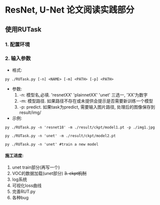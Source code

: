 # ResNet, U-Net 论文阅读实践部分
## 使用RUTask
### 1. 配置环境
### 2. 输入参数
+ 格式: 
```shell
py ./RUTask.py [-n] <NAME> [-m] <PATH> [-p] <PATH> 
```
+ 参数:
    1. -n: 模型名,必填. 'resnetXX' 'plainnetXX' 'unet' 三选一, 'XX'为数字
    2. -m: 模型路径. 如果路径不存在或未提供会提示是否需要新训练一个模型
    3. -p: predict. 如果task为predict, 需要输入图片路径, 处理后的图像保存到result/img/
+ 示例:
```shell
py ./RUTask.py -n 'resnet18' -m ./result/ckpt/model1.pt -p ./img1.jpg

py ./RUTask.py -n 'unet' -m ./result/ckpt/model2.pt 

py ./RUTask.py -n 'unet' #train a new model
```

#### **施工进度:**
1. unet train部分(再写一个)
2. VOC的数据加载(unet部分)
~~3. ckpt机制~~
4. log系统
5. 可视化loss曲线
6. 完善RUT.py
7. 各种bug
